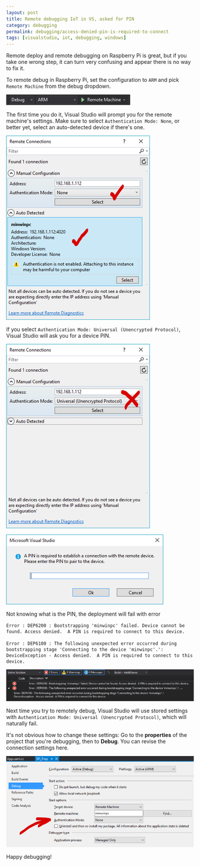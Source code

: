 ```yaml
---
layout: post
title: Remote debugging IoT in VS, asked for PIN
category: debugging
permalink: debugging/access-denied-pin-is-required-to-connect
tags: [visualstudio, iot, debugging, windows]
---
```


Remote deploy and remote debugging on Raspberry Pi is great, but if you take one wrong step, it can turn very confusing and appear there is no way to fix it.

To remote debug in Raspberry Pi, set the configuration to `ARM` and pick `Remote Machine` from the debug dropdown.

![Screenshot of how to debug](/blogData/access-denied-pin-is-required-to-connect/debugging.png)

The first time you do it, Visual Studio will prompt you for the remote machine's settings. Make sure to select `Authentication Mode: None`, or better yet, select an auto-detected device if there's one.

![Screenshot of correct way to connect](/blogData/access-denied-pin-is-required-to-connect/correct.png)

If you select `Authentication Mode: Universal (Unencrypted Protocol)`, Visual Studio will ask you for a device PIN.

![Screenshot of incorrect way to connect](/blogData/access-denied-pin-is-required-to-connect/wrong.png)

![Screenshot of the PIN dialog](/blogData/access-denied-pin-is-required-to-connect/pin.png)

Not knowing what is the PIN, the deployment will fail with error 

```
Error : DEP6200 : Bootstrapping 'minwinpc' failed. Device cannot be found. Access denied.  A PIN is required to connect to this device.

Error : DEP6100 : The following unexpected error occurred during bootstrapping stage 'Connecting to the device 'minwinpc'.': 
DeviceException - Access denied.  A PIN is required to connect to this device.
```

![Screenshot of errors](/blogData/access-denied-pin-is-required-to-connect/error.png)

Next time you try to remotely debug, Visual Studio will use stored settings with `Authentication Mode: Universal (Unencrypted Protocol)`, which will naturally fail.

It's not obvious how to change these settings: Go to the **properties** of the project that you're debugging, then to **Debug**. You can revise the connection settings here.

![Screenshot of fix](/blogData/access-denied-pin-is-required-to-connect/fix.png)

Happy debugging!
